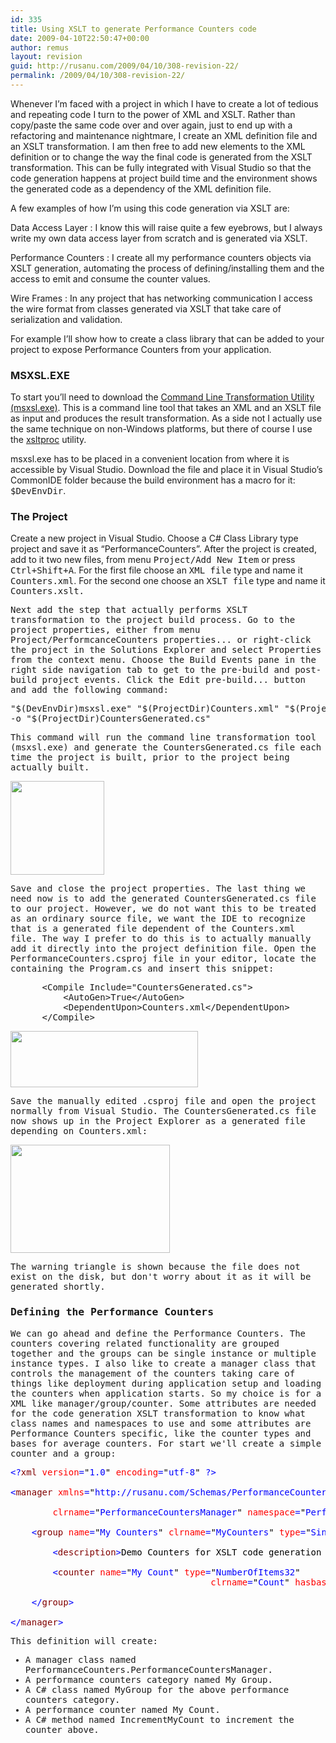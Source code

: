 ```yaml
---
id: 335
title: Using XSLT to generate Performance Counters code
date: 2009-04-10T22:50:47+00:00
author: remus
layout: revision
guid: http://rusanu.com/2009/04/10/308-revision-22/
permalink: /2009/04/10/308-revision-22/
---
```

Whenever I&#8217;m faced with a project in which I have to create a lot of tedious and repeating code I turn to the power of XML and XSLT. Rather than copy/paste the same code over and over again, just to end up with a refactoring and maintenance nightmare, I create an XML definition file and an XSLT transformation. I am then free to add new elements to the XML definition or to change the way the final code is generated from the XSLT transformation. This can be fully integrated with Visual Studio so that the code generation happens at project build time and the environment shows the generated code as a dependency of the XML definition file.

A few examples of how I&#8217;m using this code generation via XSLT are:

Data Access Layer
:   I know this will raise quite a few eyebrows, but I always write my own data access layer from scratch and is generated via XSLT.

Performance Counters
:   I create all my performance counters objects via XSLT generation, automating the process of defining/installing them and the access to emit and consume the counter values.

Wire Frames
:   In any project that has networking communication I access the wire format from classes generated via XSLT that take care of serialization and validation.

For example I&#8217;ll show how to create a class library that can be added to your project to expose Performance Counters from your application.

### MSXSL.EXE

To start you&#8217;ll need to download the <a href="http://www.microsoft.com/downloads/details.aspx?FamilyId=2FB55371-C94E-4373-B0E9-DB4816552E41&#038;displaylang=en" target="_blank">Command Line Transformation Utility (msxsl.exe)</a>. This is a command line tool that takes an XML and an XSLT file as input and produces the result transformation. As a side not I actually use the same technique on non-Windows platforms, but there of course I use the <a href="http://www.xmlsoft.org/" target="_blank">xsltproc</a> utility.

msxsl.exe has to be placed in a convenient location from where it is accessible by Visual Studio. Download the file and place it in Visual Studio&#8217;s CommonIDE folder because the build environment has a macro for it: <tt>$DevEnvDir</tt>.

### The Project

Create a new project in Visual Studio. Choose a C# Class Library type project and save it as &#8220;PerformanceCounters&#8221;. After the project is created, add to it two new files, from menu <tt>Project/Add New Item</tt> or press <tt>Ctrl+Shift+A</tt>. For the first file choose an <tt>XML file</tt> type and name it <tt>Counters.xml</tt>. For the second one choose an <tt>XSLT file</tt> type and name it <tt>Counters.xslt</aa>.</p> 

<p>
  Next add the step that actually performs XSLT transformation to the project build process. Go to the project properties, either from menu <tt>Project/PerformcanceCounters properties...</tt> or right-click the project in the Solutions Explorer and select <tt>Properties</tt> from the context menu. Choose the <tt>Build Events</tt> pane in the right side navigation tab to get to the pre-build and post-build project events. Click the <tt>Edit pre-build...</tt> button and add the following command:
</p>

<pre>"$(DevEnvDir)msxsl.exe" "$(ProjectDir)Counters.xml" "$(ProjectDir)Counters.xslt"
-o "$(ProjectDir)CountersGenerated.cs"
</pre>

<p>
  This command will run the command line transformation tool (msxsl.exe) and generate the <tt>CountersGenerated.cs</tt> file each time the project is built, prior to the project being actually built.
</p>

<p>
  <a href="http://test.rusanu.com/wp-content/uploads/2009/04/prebuildevent.png"><img src="http://test.rusanu.com/wp-content/uploads/2009/04/prebuildevent.png" alt="" title="prebuildevent" width="150" class="alignnone size-thumbnail wp-image-314" /></a>
</p>

<p>
  Save and close the project properties. The last thing we need now is to add the generated <tt>CountersGenerated.cs</tt> file to our project. However, we do not want this to be treated as an ordinary source file, we want the IDE to recognize that is a generated file dependent of the <tt>Counters.xml</tt> file. The way I prefer to do this is to actually manually add it directly into the project definition file. Open the PerformanceCounters.csproj file in your editor, locate the <tt><ItemGroup></tt> containing the <tt>Program.cs</tt> and insert this snippet:
</p>

<pre>
	  &lt;Compile Include="CountersGenerated.cs"&gt;
		  &lt;AutoGen&gt;True&lt;/AutoGen&gt;
		  &lt;DependentUpon&gt;Counters.xml&lt;/DependentUpon&gt;
	  &lt;/Compile&gt;
</pre>

<p>
  <a href="http://test.rusanu.com/wp-content/uploads/2009/04/editproject.png"><img src="http://test.rusanu.com/wp-content/uploads/2009/04/editproject.png" alt="" title="editproject" width="300" height="90" class="alignnone size-medium wp-image-327" /></a>
</p>

<p>
  Save the manually edited .csproj file and open the project normally from Visual Studio. The <tt>CountersGenerated.cs</tt> file now shows up in the Project Explorer as a generated file depending on <tt>Counters.xml</tt>:
</p>

<p>
  <a href="http://test.rusanu.com/wp-content/uploads/2009/04/dependentautogen.png"><img src="http://test.rusanu.com/wp-content/uploads/2009/04/dependentautogen.png" alt="" title="dependentautogen" width="255" height="173" class="alignnone size-medium wp-image-329" /></a>
</p>

<p>
  The warning triangle is shown because the file does not exist on the disk, but don't worry about it as it will be generated shortly.
</p>

<h3>
  Defining the Performance Counters
</h3>

<p>
  We can go ahead and define the Performance Counters. The counters covering related functionality are grouped together and the groups can be single instance or multiple instance types. I also like to create a manager class that controls the management of the counters taking care of things like deployment during application setup and loading the counters when application starts. So my choice is for a XML like <tt>manager/group/counter</tt>. Some attributes are needed for the code generation XSLT transformation to know what class names and namespaces to use and some attributes are Performance Counters specific, like the counter types and bases for average counters. For start we'll create a simple counter and a group:
</p>

<pre>
<span style="color: Black"></span><span style="color:Blue">&lt;?</span><span style="color:Maroon">xml</span><span style="color:Blue">&nbsp;</span><span style="color:Red">version</span><span style="color:Blue">=</span><span style="color:Black">"</span><span style="color:Blue">1.0</span><span style="color:Black">"</span><span style="color:Blue">&nbsp;</span><span style="color:Red">encoding</span><span style="color:Blue">=</span><span style="color:Black">"</span><span style="color:Blue">utf-8</span><span style="color:Black">"</span><span style="color:Blue">&nbsp;?&gt;<br />
&lt;</span><span style="color:Maroon">manager</span><span style="color:Blue">&nbsp;</span><span style="color:Red">xmlns</span><span style="color:Blue">=</span><span style="color:Black">"</span><span style="color:Blue">http://rusanu.com/Schemas/PerformanceCounters/v1.0</span><span style="color:Black">"<br />
</span><span style="color:Blue">		</span><span style="color:Red">clrname</span><span style="color:Blue">=</span><span style="color:Black">"</span><span style="color:Blue">PerformanceCountersManager</span><span style="color:Black">"</span><span style="color:Blue">&nbsp;</span><span style="color:Red">namespace</span><span style="color:Blue">=</span><span style="color:Black">"</span><span style="color:Blue">PerformanceCounters</span><span style="color:Black">"</span><span style="color:Blue">&gt;<br />
	&lt;</span><span style="color:Maroon">group</span><span style="color:Blue">&nbsp;</span><span style="color:Red">name</span><span style="color:Blue">=</span><span style="color:Black">"</span><span style="color:Blue">My&nbsp;Counters</span><span style="color:Black">"</span><span style="color:Blue">&nbsp;</span><span style="color:Red">clrname</span><span style="color:Blue">=</span><span style="color:Black">"</span><span style="color:Blue">MyCounters</span><span style="color:Black">"</span><span style="color:Blue">&nbsp;</span><span style="color:Red">type</span><span style="color:Blue">=</span><span style="color:Black">"</span><span style="color:Blue">SingleInstance</span><span style="color:Black">"</span><span style="color:Blue">&gt;<br />
		&lt;</span><span style="color:Maroon">description</span><span style="color:Blue">&gt;</span><span style="color:Black">Demo&nbsp;Counters&nbsp;for&nbsp;XSLT&nbsp;code&nbsp;generation&nbsp;project</span><span style="color:Blue">&lt;/</span><span style="color:Maroon">description</span><span style="color:Blue">&gt;<br />
		&lt;</span><span style="color:Maroon">counter</span><span style="color:Blue">&nbsp;</span><span style="color:Red">name</span><span style="color:Blue">=</span><span style="color:Black">"</span><span style="color:Blue">My&nbsp;Count</span><span style="color:Black">"</span><span style="color:Blue">&nbsp;</span><span style="color:Red">type</span><span style="color:Blue">=</span><span style="color:Black">"</span><span style="color:Blue">NumberOfItems32</span><span style="color:Black">"</span><span style="color:Blue">&nbsp;</span>
                                      <span style="color:Red">clrname</span><span style="color:Blue">=</span><span style="color:Black">"</span><span style="color:Blue">Count</span><span style="color:Black">"</span><span style="color:Blue">&nbsp;</span><span style="color:Red">hasbase</span><span style="color:Blue">=</span><span style="color:Black">"</span><span style="color:Blue">No</span><span style="color:Black">"</span><span style="color:Blue">&gt;</span><span style="color:Black">Demo&nbsp;Counter</span><span style="color:Blue">&lt;/</span><span style="color:Maroon">counter</span><span style="color:Blue">&gt;<br />
	&lt;/</span><span style="color:Maroon">group</span><span style="color:Blue">&gt;<br />
&lt;/</span><span style="color:Maroon">manager</span><span style="color:Blue">&gt;</span>
</pre>

<p>
  This definition will create:
</p>

<ul>
  <li>
    A manager class named <tt>PerformanceCounters.PerformanceCountersManager</tt>.
  </li>
  <li>
    A performance counters category named <tt>My Group</tt>.
  </li>
  <li>
    A C# class named <tt>MyGroup</tt> for the above performance counters category.
  </li>
  <li>
    A performance counter named <tt>My Count</tt>.
  </li>
  <li>
    A C# method named <tt>IncrementMyCount</tt> to increment the counter above.
  </li>
</ul>